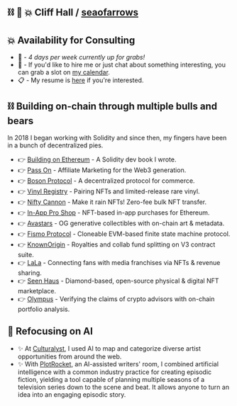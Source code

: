 ##  ⛓ 🧠 💥 Cliff Hall / [seaofarrows](https://solo.to/seaofarrows)

## 💥 Availability for Consulting
- 🚨 -  _4 days per week currently up for grabs!_
- 📅 -  If you'd like to hire me or just chat about something interesting, you can grab a slot on [my calendar](https://calendly.com/cliffhall).
- 📋 -  My resume is [here](https://futurescale.com/content/resume/Cliff-Hall-Resume-2024.pdf) if you're interested.

## ⛓ Building on-chain through multiple bulls and bears
In 2018 I began working with Solidity and since then, my fingers have been in a bunch of decentralized pies.

- 👉 [Building on Ethereum](https://amzn.to/3iDsG1q) - A Solidity dev book I wrote.
- 👉 [Pass On](https://www.passon.io/) - Affiliate Marketing for the Web3 generation.
- 👉 [Boson Protocol](https://www.bosonprotocol.io/) - A decentralized protocol for commerce.
- 👉 [Vinyl Registry](https://vinylregistry.org) - Pairing NFTs and limited-release rare vinyl.
- 👉 [Nifty Cannon](https://niftycannon.app) - Make it rain NFTs! Zero-fee bulk NFT transfer.
- 👉 [In-App Pro Shop](https://in-app-pro-shop.futurescale.com/) - NFT-based in-app purchases for Ethereum.
- 👉 [Avastars](https://avastars.io/) - OG generative collectibles with on-chain art & metadata.
- 👉 [Fismo Protocol](https://github.com/cliffhall/Fismo/blob/main/README.md) - Cloneable EVM-based finite state machine protocol.
- 👉 [KnownOrigin](https://knownorigin.io) - Royalties and collab fund splitting on V3 contract suite.
- 👉 [LaLa](https://www.behance.net/gallery/194754877/Lala) - Connecting fans with media franchises via NFTs & revenue sharing.
- 👉 [Seen Haus](https://github.com/seen-haus/seen-contracts) - Diamond-based, open-source physical & digital NFT marketplace.
- 👉 [Olympus](https://www.behance.net/gallery/82333699/Olympus-Verified) - Verifying the claims of crypto advisors with on-chain portfolio analysis.

## 🧠 Refocusing on AI
- ✨ At [Culturalyst](https://culturalyst.com), I used AI to map and categorize diverse artist opportunities from around the web. 
- ✨ With [PlotRocket](https://plotrocket.app), an AI-assisted writers' room, I combined artificial intelligence with a common industry practice for creating episodic fiction, yielding a tool capable of planning multiple seasons of a television series down to the scene and beat. It allows anyone to turn an idea into an engaging episodic story. 
